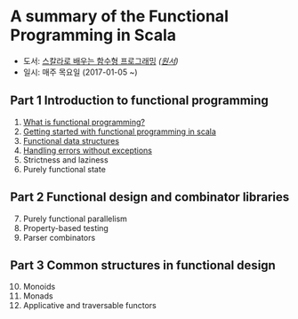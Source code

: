 # A summary of the Functional Programming in Scala

- 도서: [스칼라로 배우는 함수형 프로그래밍](http://www.yes24.com/24/Goods/16969986) *([원서](http://www.yes24.com/24/Goods/8522959))*
- 일시: 매주 목요일 (2017-01-05 ~)

## Part 1 Introduction to functional programming

1. [What is functional programming?](./wiki/chapter01.md)
2. [Getting started with functional programming in scala](./wiki/chapter02.md)
3. [Functional data structures](./wiki/chapter03.md)
4. [Handling errors without exceptions](./wiki/chapter04.md)
5. Strictness and laziness
6. Purely functional state

## Part 2 Functional design and combinator libraries

7. Purely functional parallelism
8. Property-based testing
9. Parser combinators

## Part 3 Common structures in functional design

10. Monoids
11. Monads
12. Applicative and traversable functors
